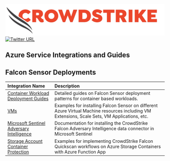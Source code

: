 ![CrowdStrike Falcon](https://raw.githubusercontent.com/CrowdStrike/falconpy/main/docs/asset/cs-logo.png) [![Twitter URL](https://img.shields.io/twitter/url?label=Follow%20%40CrowdStrike&style=social&url=https%3A%2F%2Ftwitter.com%2FCrowdStrike)](https://twitter.com/CrowdStrike)<br/>

## Azure Service Integrations and Guides

## Falcon Sensor Deployments

| Integration Name | Description |
|:-|:-|
| [Container Workload Deployment Guides](container) | Detailed guides on Falcon Sensor deployment patterns for container based workloads. |
| [VMs](vm) | Examples for installing Falcon Sensor on different Azure Virtual Machine resources including VM Extensions, Scale Sets, VM Applications, etc. |
| [Microsoft Sentinel Adversary Intelligence](adversary-intelligence) | Documentation for installing the CrowdStrike Falcon Adversary Intelligence data connector in Microsoft Sentinel |
| [Storage Account Container Protection](storage-account-container-protection) | Examples for implementing CrowdStrike Falcon Quickscan workflows on Azure Storage Containers with Azure Function App  |
